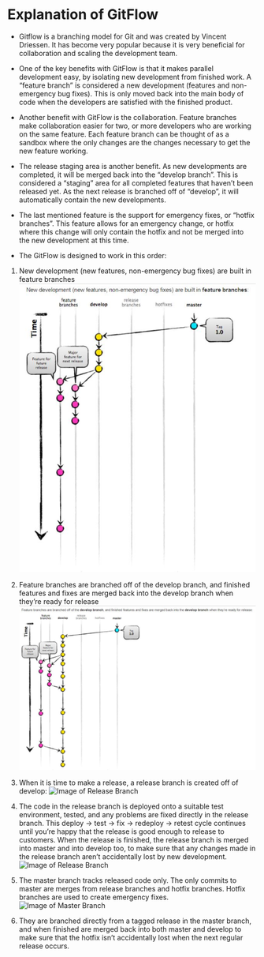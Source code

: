 # Explanation of GitFlow

* Gitflow is a branching model for Git and was created by Vincent Driessen. It has become very popular because it is very beneficial for collaboration and scaling the development team.

* One of the key benefits with GitFlow is that it makes parallel development easy, by isolating new development from finished work. A “feature branch” is considered a new development (features and non-emergency bug fixes). This is only moved back into the main body of code when the developers are satisfied with the finished product.

* Another benefit with GitFlow is the collaboration. Feature branches make collaboration easier for two, or more developers who are working on the same feature. Each feature branch can be thought of as a sandbox where the only changes are the changes necessary to get the new feature working.

* The release staging area is another benefit. As new developments are completed, it will be merged back into the “develop branch”. This is considered a “staging” area for all completed features that haven’t been released yet. As the next release is branched off of “develop”, it will automatically contain the new developments.

* The last mentioned feature is the support for emergency fixes, or “hotfix branches”. This feature allows for an emergency change, or hotfix where this change will only contain the hotfix and not be merged into the new development at this time.

* The GitFlow is designed to work in this order:

1. New development (new features, non-emergency bug fixes) are built in feature branches
![Image of Feature Branch](./1_FeatureBranch.jpg)

2. Feature branches are branched off of the develop branch, and finished features and fixes are merged back into the develop branch when they’re ready for release
![Image of Develop Branch](./2_DevBranch.jpg)

3. When it is time to make a release, a release branch is created off of develop:
![Image of Release Branch](./_ReleaseBranch.jpg)

4. The code in the release branch is deployed onto a suitable test environment, tested, and any problems are fixed directly in the release branch. This deploy -> test -> fix -> redeploy -> retest cycle continues until you’re happy that the release is good enough to release to customers. When the release is finished, the release branch is merged into master and into develop too, to make sure that any changes made in the release branch aren’t accidentally lost by new development.
![Image of Release Branch](./_ReleaseBranch.jpg)

5. The master branch tracks released code only. The only commits to master are merges from release branches and hotfix branches. Hotfix branches are used to create emergency fixes.
![Image of Master Branch](./_MasterBranch.jpg)

6. They are branched directly from a tagged release in the master branch, and when finished are merged back into both master and develop to make sure that the hotfix isn’t accidentally lost when the next regular release occurs.
